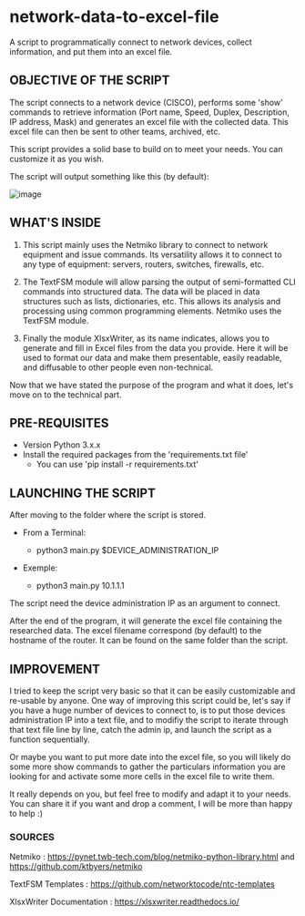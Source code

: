 # network-data-to-excel-file
A script to programmatically connect to network devices, collect information, and put them into an excel file.

## OBJECTIVE OF THE SCRIPT

The script connects to a network device (CISCO), performs some 'show' commands to retrieve information (Port name, Speed, Duplex, Description, IP address, Mask) and generates an excel file with the collected data. This excel file can then be sent to other teams, archived, etc.

This script provides a solid base to build on to meet your needs. You can customize it as you wish.

The script will output something like this (by default):

![image](https://user-images.githubusercontent.com/104331973/190849660-b66b4c20-5513-4a96-80dc-255392f99a16.png)


## WHAT'S INSIDE

1) This script mainly uses the Netmiko library to connect to network equipment and issue commands.
Its versatility allows it to connect to any type of equipment: servers, routers, switches, firewalls, etc.

2) The TextFSM module will allow parsing the output of semi-formatted CLI commands into structured data. The data will be placed in data structures such as lists, dictionaries, etc. This allows its analysis and processing using common programming elements. Netmiko uses the TextFSM module.

3) Finally the module XlsxWriter, as its name indicates, allows you to generate and fill in Excel files from the data you provide.
Here it will be used to format our data and make them presentable, easily readable, and diffusable to other people even non-technical.

Now that we have stated the purpose of the program and what it does, let's move on to the technical part.

## PRE-REQUISITES

- Version Python 3.x.x
- Install the required packages from the 'requirements.txt file'
  - You can use 'pip install -r requirements.txt'

  
## LAUNCHING THE SCRIPT

After moving to the folder where the script is stored.

- From a Terminal:
  - python3 main.py $DEVICE_ADMINISTRATION_IP

- Exemple:
  - python3 main.py 10.1.1.1

The script need the device administration IP as an argument to connect.

After the end of the program, it will generate the excel file containing the researched data.
The excel filename correspond (by default) to the hostname of the router. It can be found on the same folder than the script.

## IMPROVEMENT

I tried to keep the script very basic so that it can be easily customizable and re-usable by anyone.
One way of improving this script could be, let's say if you have a huge number of devices to connect to, is to put those devices administration IP into a text file, and to modifiy the script to iterate through that text file line by line, catch the admin ip, and launch the script as a function sequentially.

Or maybe you want to put more date into the excel file, so you will likely do some more show commands to gather the particulars information you are looking for and activate some more cells in the excel file to write them.

It really depends on you, but feel free to modify and adapt it to your needs. 
You can share it if you want and drop a comment, I will be more than happy to help :)
 
### SOURCES
 
Netmiko : https://pynet.twb-tech.com/blog/netmiko-python-library.html and https://github.com/ktbyers/netmiko

TextFSM Templates : https://github.com/networktocode/ntc-templates

XlsxWriter Documentation : https://xlsxwriter.readthedocs.io/
 
 
 
